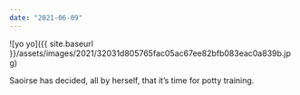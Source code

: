 ```yaml
---
date: "2021-06-09"
---
```


![yo yo]({{ site.baseurl }}/assets/images/2021/32031d805765fac05ac67ee82bfb083eac0a839b.jpg)

Saoirse has decided, all by herself, that it’s time for potty training.
